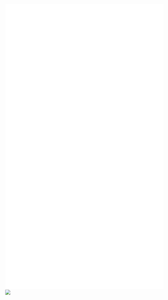 ![Metrics](/github-metrics.svg)
![]([https://spectacled-tartan-freedom.glitch.me/img.jpg](https://www.tompetty.com/sites/g/files/g2000007521/f/Sample-image10-highres.jpg))
